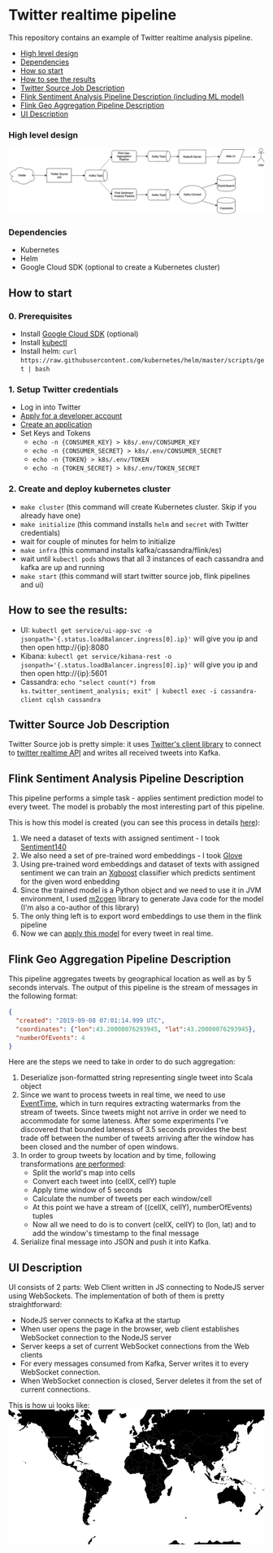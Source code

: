 # Twitter realtime pipeline

This repository contains an example of Twitter realtime analysis pipeline.

* [High level design](#high-level-design)
* [Dependencies](#dependencies)
* [How so start](#how-to-start)
* [How to see the results](#how-to-see-the-results)
* [Twitter Source Job Description](#twitter-source-job-description)
* [Flink Sentiment Analysis Pipeline Description (including ML model)](#flink-sentiment-analysis-pipeline-description)
* [Flink Geo Aggregation Pipeline Description](#flink-geo-aggregation-pipeline-description)
* [UI Description](#ui)

### High level design
![alt text](images/Design.png "Logo Title Text 1")

### Dependencies
- Kubernetes
- Helm
- Google Cloud SDK (optional to create a Kubernetes cluster)

## How to start 

### 0. Prerequisites
- Install [Google Cloud SDK](https://cloud.google.com/sdk/install) (optional)
- Install [kubectl](https://kubernetes.io/docs/tasks/tools/install-kubectl/)
- Install helm: `curl https://raw.githubusercontent.com/kubernetes/helm/master/scripts/get | bash`

### 1. Setup Twitter credentials
- Log in into Twitter 
- [Apply for a developer account](https://developer.twitter.com/en/apply)
- [Create an application](https://developer.twitter.com/en/apps/create)
- Set Keys and Tokens
    * `echo -n {CONSUMER_KEY} > k8s/.env/CONSUMER_KEY`
    * `echo -n {CONSUMER_SECRET} > k8s/.env/CONSUMER_SECRET`
    * `echo -n {TOKEN} > k8s/.env/TOKEN`
    * `echo -n {TOKEN_SECRET} > k8s/.env/TOKEN_SECRET`

### 2. Create and deploy kubernetes cluster
- `make cluster`  (this command will create Kubernetes cluster. Skip if you already have one)
- `make initialize` (this command installs `helm` and `secret` with Twitter credentials)
- wait for couple of minutes for helm to initialize
- `make infra` (this command installs kafka/cassandra/flink/es)
- wait until `kubectl pods` shows that all 3 instances of each cassandra and kafka are up and running
- `make start` (this command will start twitter source job, flink pipelines and ui)

## How to see the results:
- UI: `kubectl get service/ui-app-svc -o jsonpath='{.status.loadBalancer.ingress[0].ip}'` will give you ip and then open http://{ip}:8080
- Kibana: `kubectl get service/kibana-rest -o jsonpath='{.status.loadBalancer.ingress[0].ip}'` will give you ip and then open http://{ip}:5601
- Cassandra: `echo "select count(*) from ks.twitter_sentiment_analysis; exit" | kubectl exec -i cassandra-client cqlsh cassandra` 

## Twitter Source Job Description
Twitter Source job is pretty simple: it uses [Twitter's client library](https://github.com/twitter/hbc) to connect to [twitter realtime API](https://developer.twitter.com/en/docs/tweets/filter-realtime/api-reference/post-statuses-filter) and writes all received tweets into Kafka. 

## Flink Sentiment Analysis Pipeline Description
This pipeline performs a simple task - applies sentiment prediction model to every tweet. 
The model is probably the most interesting part of this pipeline. 

This is how this model is created (you can see this process in details [here](https://github.com/krinart/twitter-realtime-pipeline/blob/master/ml/Sentiment%20Analysis.ipynb)):
1. We need a dataset of texts with assigned sentiment - I took [Sentiment140](http://help.sentiment140.com/for-students/) 
2. We also need a set of pre-trained word embeddings - I took [Glove](https://nlp.stanford.edu/projects/glove/)
3. Using pre-trained word embeddings and dataset of texts with assigned sentiment we can train an [Xgboost](https://xgboost.readthedocs.io/en/latest/) classifier which predicts sentiment for the given word enbedding
4. Since the trained model is a Python object and we need to use it in JVM environment, I used [m2cgen](https://github.com/BayesWitnesses/m2cgen) library to generate Java code for the model (I'm also a co-author of this library)
5. The only thing left is to export word embeddings to use them in the flink pipeline
6. Now we can [apply this model](https://github.com/krinart/twitter-realtime-pipeline/blob/master/flink_pipeline/src/main/scala/flink_pipeline/ScoreTweetMap.scala#L11-L18) for every tweet in real time.

## Flink Geo Aggregation Pipeline Description
This pipeline aggregates tweets by geographical location as well as by 5 seconds intervals.
The output of this pipeline is the stream of messages in the following format:
```json
{
  "created": "2019-09-08 07:01:14.999 UTC",
  "coordinates": {"lon":43.20000076293945, "lat":43.20000076293945},
  "numberOfEvents": 4
}
```
Here are the steps we need to take in order to do such aggregation:
1. Deserialize json-formatted string representing single tweet into Scala object
2. Since we want to process tweets in real time, we need to use [EventTime](https://ci.apache.org/projects/flink/flink-docs-stable/dev/event_time.html), 
which in turn requires extracting watermarks from the stream of tweets. 
Since tweets might not arrive in order we need to accommodate for some lateness. 
After some experiments I've discovered that bounded lateness of 3.5 seconds provides the best trade off between the number of 
tweets arriving after the window has been closed and the number of open windows.
3. In order to group tweets by location and by time, following transformations [are performed](https://github.com/krinart/twitter-realtime-pipeline/blob/master/flink_pipeline/src/main/scala/flink_pipeline/utils/pipelines.scala#L48-L65):
    * Split the world's map into cells
    * Convert each tweet into (cellX, cellY) tuple
    * Apply time window of 5 seconds
    * Calculate the number of tweets per each window/cell
    * At this point we have a stream of ((cellX, cellY), numberOfEvents) tuples
    * Now all we need to do is to convert (cellX, cellY) to (lon, lat) and to add the window's timestamp to the final message
4. Serialize final message into JSON and push it into Kafka.

## UI Description

UI consists of 2 parts: Web Client written in JS connecting to NodeJS server using WebSockets.
The implementation of both of them is pretty straightforward:
- NodeJS server connects to Kafka at the startup
- When user opens the page in the browser, web client establishes WebSocket connection to the NodeJS server
- Server keeps a set of current WebSocket connections from the Web clients
- For every messages consumed from Kafka, Server writes it to every WebSocket connection.
- When WebSocket connection is closed, Server deletes it from the set of current connections. 

This is how ui looks like:
![alt text](images/geo-ui.gif "Logo Title Text 1")

